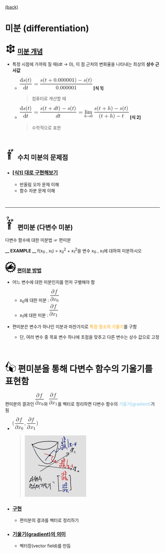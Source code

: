 [(back)](https://github.com/DoranLyong/DL_coding_master/tree/master/Self_tutorial/3_learning/MNIST_learning/4_renew-parameter)

# 미분 (differentiation)

## <img src="definition.png" width=35> [미분 개념](https://blog.naver.com/cheeryun/221453596358)
* 특정 시점에 가까워 질 때(dt → 0), 이 점 근처의 변화율을 나타내는 최상의 <b>상수 근사값</b> <br/>

    * <img  src="diff.gif" >   <b>[식 1]</b> <br/> 
        > 컴퓨터로 계산할 때 

    * <img src="diff_math.gif"> <b>[식 2]</b> <br/>
        > 수학적으로 표현 


<br/>

## <img src="meeting_problem.png" width=35> 수치 미분의 문제점 

* ###   [[식1] 대로 구현해보기](https://github.com/DoranLyong/DL_coding_master/tree/master/Self_tutorial/3_learning/MNIST_learning/4_renew-parameter/1_diff/1_diff_eq)
    * 반올림 오차 문제 이해
    * 함수 차분 문제 이해 

<br/>

***

## <img src="6_but_why.png" width=35> 편미분 (다변수 미분)
 다변수 함수에 대한 미분법 ☞ 편미분 
    
<b>__ EXAMPLE __ </b> f(x<sub>0</sub> ,  x<sub>1</sub>) = x<sub>0</sub><sup>2</sup> + x<sub>1</sub><sup>2</sup>을 변수 x<sub>0</sub> , x<sub>1</sub>에 대하여 미분하시오 


### <img src="5_how_to_do.png" width=35> [편미분 방법](https://github.com/DoranLyong/DL_coding_master/tree/master/Self_tutorial/3_learning/MNIST_learning/4_renew-parameter/1_diff/2_partial_deriv)
* 어느 변수에 대한 미분인지를 먼저 구별해야 함 
    * x<sub>0</sub>에 대한 미분 :   <img src="partial_x0.gif" >
    * x<sub>1</sub>에 대한 미분 : <img src="partial_x1.gif">

* 편미분은 변수가 하나인 미분과 마찬가지로 <span style="color:orange"> 특정 장소의 기울기</span>를 구함 
    * 단, 여러 변수 중 목표 변수 하나에 초점을 맞추고 다른 변수는 상수 값으로 고정 

<br/>

# <img src="what_to_do_object.png" width=35> 편미분을 통해 다변수 함수의 기울기를 표현함 
편미분의 결과인 <img src="partial_x0.gif">와 <img src="partial_x1.gif">를 벡터로 정리하면 다변수 함수의 <span style="color:skyblue">기울기(gradient)</span>가 됨 
* <img src="gradient_vector.gif">  

    > <img src="gradient.jpg" width=200>

* ### [구현](https://github.com/DoranLyong/DL_coding_master/tree/master/Self_tutorial/3_learning/MNIST_learning/4_renew-parameter/1_diff/3_gradient)
    * 편미분의 결과를 벡터로 정리하기 

* ### [기울기(gradient)의 의미](https://github.com/DoranLyong/DL_coding_master/tree/master/Self_tutorial/3_learning/MNIST_learning/4_renew-parameter/1_diff/4_plot_gradient)
    * 벡터장(vector field)를 만듬 

